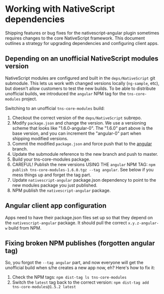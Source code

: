 Working with NativeScript dependencies
======================================

Shipping features or bug fixes for the nativescript-angular plugin sometimes requires changes to the core NativeScript framework. This document outlines a strategy for upgrading dependencies and configuring client apps.

## Depending on an unofficial NativeScript modules version

NativeScript modules are configured and built in the `deps/NativeScript` git submodule. This lets us work with changed versions locally (`ng-sample`, etc), but doesn't allow customers to test the new builds. To be able to distribute unofficial builds, we introduced the `angular` NPM tag for the `tns-core-modules` project.

Switching to an unofficial `tns-core-modules` build:

1. Checkout the correct version of the `deps/NativeScript` subrepo.
2. Modify `package.json` and change the version. We use a versioning scheme that looks like "1.6.0-angular-0". The "1.6.0" part above is the base version, and you can increment the "angular-0" part when shipping modified versions.
3. Commit the modified `package.json` and force push that to the [angular](https://github.com/NativeScript/NativeScript/tree/angular) branch.
4. Update the submodule reference to the new branch and push to master.
5. Build your tns-core-modules package.
6. CAREFUL! Publish the new versions USING THE `angular` NPM TAG: `npm publish tns-core-modules-1.6.0.tgz --tag angular`. See below if you mess things up and forget the tag part.
7. Update `nativescript-angular` package.json dependency to point to the new modules package you just published.
8. NPM publish the `nativescript-angular` package.

## Angular client app configuration

Apps need to have their package.json files set up so that they depend on the `nativescript-angular` package. It should pull the correct `x.y.z-angular-w` build from NPM.

## Fixing broken NPM publishes (forgotten angular tag)

So, you forgot the `--tag angular` part, and now everyone will get the unofficial build when s/he creates a new app now, eh? Here's how to fix it:

1. Check the NPM tags: `npm dist-tag ls tns-core-modules`
2. Switch the `latest` tag back to the correct version: `npm dist-tag add tns-core-modules@1.5.2 latest`

